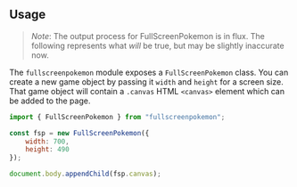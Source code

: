 ## Usage

> *Note*: The output process for FullScreenPokemon is in flux.
> The following represents what *will* be true, but may be slightly inaccurate now.

The `fullscreenpokemon` module exposes a `FullScreenPokemon` class.
You can create a new game object by passing it `width` and `height` for a screen size.
That game object will contain a `.canvas` HTML <code>&lt;canvas&gt;</code> element which can be added to the page.

```javascript
import { FullScreenPokemon } from "fullscreenpokemon";

const fsp = new FullScreenPokemon({
    width: 700,
    height: 490
});

document.body.appendChild(fsp.canvas);
```

